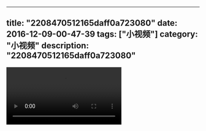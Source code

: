 
---
title: "2208470512165daff0a723080"
date: 2016-12-09-00-47-39
tags: ["小视频"]
category: "小视频"
description: "2208470512165daff0a723080"
---
<video src="http://ohtsqip0g.bkt.clouddn.com/2208470512165daff0a723080.mp4" controls="controls"></video>
